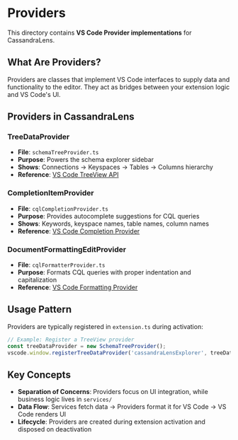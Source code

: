 # Providers

This directory contains **VS Code Provider implementations** for CassandraLens.

## What Are Providers?

Providers are classes that implement VS Code interfaces to supply data and functionality to the editor. They act as bridges between your extension logic and VS Code's UI.

## Providers in CassandraLens

### TreeDataProvider
- **File**: `schemaTreeProvider.ts`
- **Purpose**: Powers the schema explorer sidebar
- **Shows**: Connections → Keyspaces → Tables → Columns hierarchy
- **Reference**: [VS Code TreeView API](https://code.visualstudio.com/api/extension-guides/tree-view)

### CompletionItemProvider
- **File**: `cqlCompletionProvider.ts`
- **Purpose**: Provides autocomplete suggestions for CQL queries
- **Shows**: Keywords, keyspace names, table names, column names
- **Reference**: [VS Code Completion Provider](https://code.visualstudio.com/api/references/vscode-api#CompletionItemProvider)

### DocumentFormattingEditProvider
- **File**: `cqlFormatterProvider.ts`
- **Purpose**: Formats CQL queries with proper indentation and capitalization
- **Reference**: [VS Code Formatting Provider](https://code.visualstudio.com/api/references/vscode-api#DocumentFormattingEditProvider)

## Usage Pattern

Providers are typically registered in `extension.ts` during activation:

```typescript
// Example: Register a TreeView provider
const treeDataProvider = new SchemaTreeProvider();
vscode.window.registerTreeDataProvider('cassandraLensExplorer', treeDataProvider);
```

## Key Concepts

- **Separation of Concerns**: Providers focus on UI integration, while business logic lives in `services/`
- **Data Flow**: Services fetch data → Providers format it for VS Code → VS Code renders UI
- **Lifecycle**: Providers are created during extension activation and disposed on deactivation
